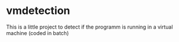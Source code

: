 # vmdetection
This is a little project to detect if the programm is running in a virtual machine (coded in batch)
